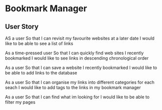 Bookmark Manager
================

User Story
----------

AS a user
So that I can revisit my favourite websites at a later date
I would like to be able to see a list of  links

As a time-pressed user
So that I can quickly find web sites I recently bookmarked
I would like to see links in descending chronological order

As a user
So that I can save a website I recently bookmarked
I would like to be able to add links to the database

As a user
So that I can organise my links into different categories for each seach
I would like to add tags to the links in my bookmark manager

As a user
So that I can find what im looking for
I would like to be able to filter my pages
